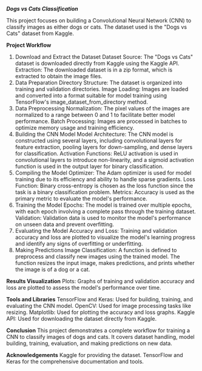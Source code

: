 _**Dogs vs Cats Classification**_

This project focuses on building a Convolutional Neural Network (CNN) to classify images as either dogs or cats. The dataset used is the "Dogs vs Cats" dataset from Kaggle.

**Project Workflow**
1. Download and Extract the Dataset
Dataset Source: The "Dogs vs Cats" dataset is downloaded directly from Kaggle using the Kaggle API.
Extraction: The downloaded dataset is in a zip format, which is extracted to obtain the image files.
2. Data Preparation
Directory Structure: The dataset is organized into training and validation directories.
Image Loading: Images are loaded and converted into a format suitable for model training using TensorFlow's image_dataset_from_directory method.
3. Data Preprocessing
Normalization: The pixel values of the images are normalized to a range between 0 and 1 to facilitate better model performance.
Batch Processing: Images are processed in batches to optimize memory usage and training efficiency.
4. Building the CNN Model
Model Architecture: The CNN model is constructed using several layers, including convolutional layers for feature extraction, pooling layers for down-sampling, and dense layers for classification.
Activation Functions: ReLU activation is used in convolutional layers to introduce non-linearity, and a sigmoid activation function is used in the output layer for binary classification.
5. Compiling the Model
Optimizer: The Adam optimizer is used for model training due to its efficiency and ability to handle sparse gradients.
Loss Function: Binary cross-entropy is chosen as the loss function since the task is a binary classification problem.
Metrics: Accuracy is used as the primary metric to evaluate the model's performance.
6. Training the Model
Epochs: The model is trained over multiple epochs, with each epoch involving a complete pass through the training dataset.
Validation: Validation data is used to monitor the model's performance on unseen data and prevent overfitting.
7. Evaluating the Model
Accuracy and Loss: Training and validation accuracy and loss are plotted to visualize the model's learning progress and identify any signs of overfitting or underfitting.
8. Making Predictions
Image Classification: A function is defined to preprocess and classify new images using the trained model. The function resizes the input image, makes predictions, and prints whether the image is of a dog or a cat.

**Results Visualization**
Plots: Graphs of training and validation accuracy and loss are plotted to assess the model's performance over time.

**Tools and Libraries**
TensorFlow and Keras: Used for building, training, and evaluating the CNN model.
OpenCV: Used for image processing tasks like resizing.
Matplotlib: Used for plotting the accuracy and loss graphs.
Kaggle API: Used for downloading the dataset directly from Kaggle.

**Conclusion**
This project demonstrates a complete workflow for training a CNN to classify images of dogs and cats. It covers dataset handling, model building, training, evaluation, and making predictions on new data.

**Acknowledgements**
Kaggle for providing the dataset.
TensorFlow and Keras for the comprehensive documentation and tools.
